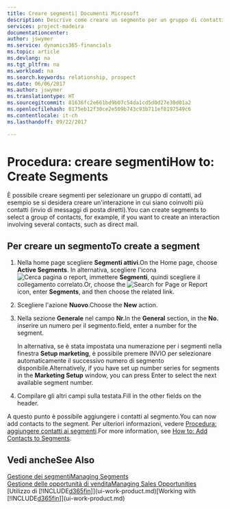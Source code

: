 ```yaml
---
title: Creare segmenti| Documenti Microsoft
description: Descrive come creare un segmento per un gruppo di contatti in Financials, ad esempio, per rivolgersi a diversi contatti tramite messaggi di posta diretti.
services: project-madeira
documentationcenter: 
author: jswymer
ms.service: dynamics365-financials
ms.topic: article
ms.devlang: na
ms.tgt_pltfrm: na
ms.workload: na
ms.search.keywords: relationship, prospect
ms.date: 06/06/2017
ms.author: jswymer
ms.translationtype: HT
ms.sourcegitcommit: 81636fc2e661bd9b07c54da1cd5d0d27e30d01a2
ms.openlocfilehash: 0175eb12f30ce2e509b743c93b711ef8197549c6
ms.contentlocale: it-ch
ms.lasthandoff: 09/22/2017

---
```

# <a name="how-to-create-segments"></a><span data-ttu-id="c7a68-103">Procedura: creare segmenti</span><span class="sxs-lookup"><span data-stu-id="c7a68-103">How to: Create Segments</span></span>
<span data-ttu-id="c7a68-104">È possibile creare segmenti per selezionare un gruppo di contatti, ad esempio se si desidera creare un'interazione in cui siano coinvolti più contatti (invio di messaggi di posta diretti).</span><span class="sxs-lookup"><span data-stu-id="c7a68-104">You can create segments to select a group of contacts, for example, if you want to create an interaction involving several contacts, such as direct mail.</span></span>

## <a name="to-create-a-segment"></a><span data-ttu-id="c7a68-105">Per creare un segmento</span><span class="sxs-lookup"><span data-stu-id="c7a68-105">To create a segment</span></span>
1. <span data-ttu-id="c7a68-106">Nella home page scegliere **Segmenti attivi**.</span><span class="sxs-lookup"><span data-stu-id="c7a68-106">On the Home page, choose **Active Segments**.</span></span> <span data-ttu-id="c7a68-107">In alternativa, scegliere l'icona ![Cerca pagina o report](media/ui-search/search_small.png "icona Cerca pagina o report"), immettere **Segmenti**, quindi scegliere il collegamento correlato.</span><span class="sxs-lookup"><span data-stu-id="c7a68-107">Or, choose the ![Search for Page or Report](media/ui-search/search_small.png "Search for Page or Report icon") icon, enter **Segments**, and then choose the related link.</span></span>
2. <span data-ttu-id="c7a68-108">Scegliere l'azione **Nuovo**.</span><span class="sxs-lookup"><span data-stu-id="c7a68-108">Choose the **New** action.</span></span>
3. <span data-ttu-id="c7a68-109">Nella sezione **Generale** nel campo **Nr.**</span><span class="sxs-lookup"><span data-stu-id="c7a68-109">In the **General** section, in the **No.**</span></span> <span data-ttu-id="c7a68-110">inserire un numero per il segmento.</span><span class="sxs-lookup"><span data-stu-id="c7a68-110">field, enter a number for the segment.</span></span>

    <span data-ttu-id="c7a68-111">In alternativa, se è stata impostata una numerazione per i segmenti nella finestra **Setup marketing**, è possibile premere INVIO per selezionare automaticamente il successivo numero di segmento disponibile.</span><span class="sxs-lookup"><span data-stu-id="c7a68-111">Alternatively, if you have set up number series for segments in the **Marketing Setup** window, you can press Enter to select the next available segment number.</span></span>
4. <span data-ttu-id="c7a68-112">Compilare gli altri campi sulla testata.</span><span class="sxs-lookup"><span data-stu-id="c7a68-112">Fill in the other fields on the header.</span></span>

<span data-ttu-id="c7a68-113">A questo punto è possibile aggiungere i contatti al segmento.</span><span class="sxs-lookup"><span data-stu-id="c7a68-113">You can now add contacts to the segment.</span></span> <span data-ttu-id="c7a68-114">Per ulteriori informazioni, vedere [Procedura: aggiungere contatti ai segmenti](marketing-add-contact-segment.md).</span><span class="sxs-lookup"><span data-stu-id="c7a68-114">For more information, see [How to: Add Contacts to Segments](marketing-add-contact-segment.md).</span></span>

## <a name="see-also"></a><span data-ttu-id="c7a68-115">Vedi anche</span><span class="sxs-lookup"><span data-stu-id="c7a68-115">See Also</span></span>
[<span data-ttu-id="c7a68-116">Gestione dei segmenti</span><span class="sxs-lookup"><span data-stu-id="c7a68-116">Managing Segments</span></span>](marketing-segments.md)  
[<span data-ttu-id="c7a68-117">Gestione delle opportunità di vendita</span><span class="sxs-lookup"><span data-stu-id="c7a68-117">Managing Sales Opportunities</span></span>](marketing-manage-sales-opportunities.md)  
<span data-ttu-id="c7a68-118">[Utilizzo di [!INCLUDE[d365fin](includes/d365fin_md.md)]](ui-work-product.md)</span><span class="sxs-lookup"><span data-stu-id="c7a68-118">[Working with [!INCLUDE[d365fin](includes/d365fin_md.md)]](ui-work-product.md)</span></span>  

